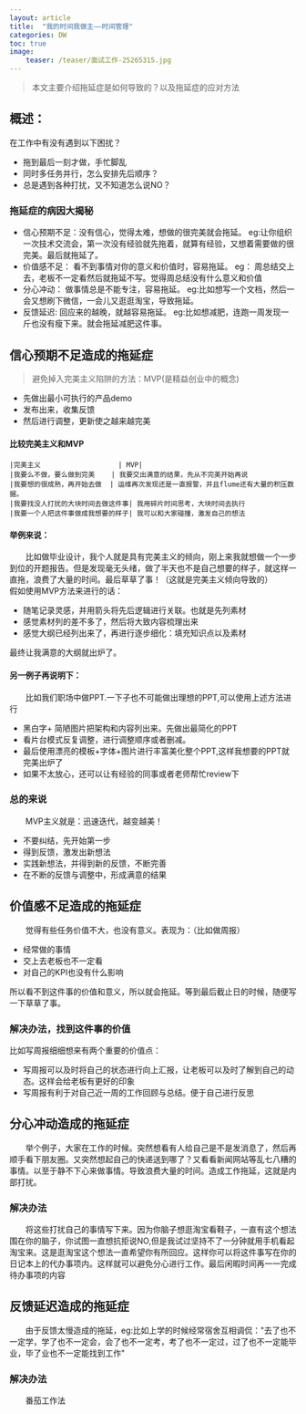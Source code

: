 ```yaml
---
layout: article
title:  "我的时间我做主——时间管理"
categories: DW
toc: true
image:
    teaser: /teaser/面试工作-25265315.jpg
---
```


> 本文主要介绍拖延症是如何导致的？以及拖延症的应对方法

## 概述：
在工作中有没有遇到以下困扰？
* 拖到最后一刻才做，手忙脚乱
* 同时多任务并行，怎么安排先后顺序？
* 总是遇到各种打扰，又不知道怎么说NO？

### 拖延症的病因大揭秘
* 信心预期不足：没有信心，觉得太难，想做的很完美就会拖延。  eg:让你组织一次技术交流会，第一次没有经验就先拖着，就算有经验，又想着需要做的很完美。最后就拖延了。
* 价值感不足： 看不到事情对你的意义和价值时，容易拖延。 eg： 周总结交上去，老板不一定看然后就拖延不写。觉得周总结没有什么意义和价值
* 分心冲动： 做事情总是不能专注，容易拖延。 eg:比如想写一个文档，然后一会又想刷下微信，一会儿又逛逛淘宝，导致拖延。
* 反馈延迟:  回应来的越晚，就越容易拖延。  eg:比如想减肥，连跑一周发现一斤也没有瘦下来。就会拖延减肥这件事。


## 信心预期不足造成的拖延症
> 避免掉入完美主义陷阱的方法：MVP(是精益创业中的概念)

* 先做出最小可执行的产品demo
* 发布出来，收集反馈
* 然后进行调整，更新使之越来越完美

#### 比较完美主义和MVP
    
    |完美主义                   | MVP| 
    |我要么不做，要么做到完美    | 我要交出满意的结果，先从不完美开始再说
    |我要想的很成熟，再开始去做  | 运维再次发现还是一直报警，并且flume还有大量的积压数据。
    |我要找没人打扰的大块时间去做这件事| 我用碎片时间思考，大块时间去执行
    |我要一个人把这件事做成我想要的样子| 我可以和大家碰撞，激发自己的想法
    
#### 举例来说：
 &emsp;&emsp;比如做毕业设计，我个人就是具有完美主义的倾向，刚上来我就想做一个一步到位的开题报告。但是发现毫无头绪，做了半天也不是自己想要的样子，就这样一直拖，浪费了大量的时间。最后草草了事！（这就是完美主义倾向导致的）
&emsp;&emsp;假如使用MVP方法来进行的话：

 * 随笔记录灵感，并用箭头将先后逻辑进行关联。也就是先列素材
 * 感觉素材列的差不多了，然后将大致内容梳理出来
 * 感觉大纲已经列出来了，再进行逐步细化：填充知识点以及素材
 
 最终让我满意的大纲就出炉了。
 
#### 另一例子再说明下：

&emsp;&emsp;比如我们职场中做PPT.一下子也不可能做出理想的PPT,可以使用上述方法进行
 
 * 黑白字+ 简陋图片把架构和内容列出来。先做出最简化的PPT
 * 看片台模式反复调整，进行调整顺序或者删减。
 * 最后使用漂亮的模板+字体+图片进行丰富美化整个PPT,这样我想要的PPT就完美出炉了
 * 如果不太放心，还可以让有经验的同事或者老师帮忙review下
 
### 总的来说
 
&emsp;&emsp;MVP主义就是：迅速迭代，越变越美！
 
 * 不要纠结，先开始第一步
 * 得到反馈，激发出新想法
 * 实践新想法，并得到新的反馈，不断完善
 * 在不断的反馈与调整中，形成满意的结果

## 价值感不足造成的拖延症
&emsp;&emsp;觉得有些任务价值不大，也没有意义。表现为：（比如做周报）

* 经常做的事情
* 交上去老板也不一定看
* 对自己的KPI也没有什么影响

所以看不到这件事的价值和意义，所以就会拖延。等到最后截止日的时候，随便写一下草草了事。

### 解决办法，找到这件事的价值
比如写周报细细想来有两个重要的价值点：

* 写周报可以及时将自己的状态进行向上汇报，让老板可以及时了解到自己的动态。这样会给老板有更好的印象
* 写周报有利于对自己近一周的工作回顾与总结。便于自己进行反思

## 分心冲动造成的拖延症
&emsp;&emsp;举个例子，大家在工作的时候。突然想看有人给自己是不是发消息了，然后再顺手看下朋友圈。又突然想起自己的快递送到哪了？又看看新闻网站等乱七八糟的事情。以至于静不下心来做事情。导致浪费大量的时间。造成工作拖延，这就是内部打扰。
### 解决办法

&emsp;&emsp;将这些打扰自己的事情写下来。因为你脑子想逛淘宝看鞋子，一直有这个想法围在你的脑子，你试图一直想抗拒说NO,但是我试过坚持不了一分钟就用手机看起淘宝来。这是逛淘宝这个想法一直希望你有所回应。这样你可以将这件事写在你的日记本上的代办事项内。这样就可以避免分心进行工作。最后闲暇时间再一一完成待办事项的内容

## 反馈延迟造成的拖延症

&emsp;&emsp;由于反馈太慢造成的拖延，eg:比如上学的时候经常宿舍互相调侃："去了也不一定学，学了也不一定会，会了也不一定考，考了也不一定过，过了也不一定能毕业，毕了业也不一定能找到工作"
### 解决办法
&emsp;&emsp;番茄工作法
